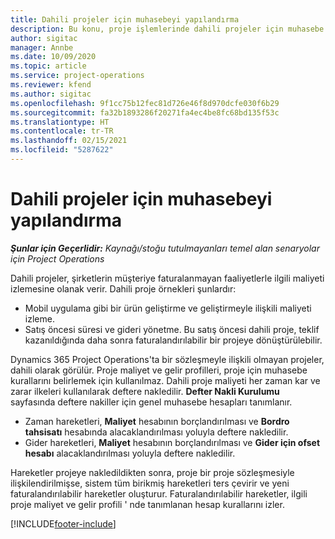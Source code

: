 ```yaml
---
title: Dahili projeler için muhasebeyi yapılandırma
description: Bu konu, proje işlemlerinde dahili projeler için muhasebe uygulamaları ayarlama hakkında bilgi sağlar.
author: sigitac
manager: Annbe
ms.date: 10/09/2020
ms.topic: article
ms.service: project-operations
ms.reviewer: kfend
ms.author: sigitac
ms.openlocfilehash: 9f1cc75b12fec81d726e46f8d970dcfe030f6b29
ms.sourcegitcommit: fa32b1893286f20271fa4ec4be8fc68bd135f53c
ms.translationtype: HT
ms.contentlocale: tr-TR
ms.lasthandoff: 02/15/2021
ms.locfileid: "5287622"
---
```

# <a name="configure-accounting-for-internal-projects"></a>Dahili projeler için muhasebeyi yapılandırma

_**Şunlar için Geçerlidir:** Kaynağı/stoğu tutulmayanları temel alan senaryolar için Project Operations_

Dahili projeler, şirketlerin müşteriye faturalanmayan faaliyetlerle ilgili maliyeti izlemesine olanak verir. Dahili proje örnekleri şunlardır:

- Mobil uygulama gibi bir ürün geliştirme ve geliştirmeyle ilişkili maliyeti izleme.
- Satış öncesi süresi ve gideri yönetme. Bu satış öncesi dahili proje, teklif kazanıldığında daha sonra faturalandırılabilir bir projeye dönüştürülebilir.

Dynamics 365 Project Operations'ta bir sözleşmeyle ilişkili olmayan projeler, dahili olarak görülür. Proje maliyet ve gelir profilleri, proje için muhasebe kurallarını belirlemek için kullanılmaz. Dahili proje maliyeti her zaman kar ve zarar ilkeleri kullanılarak deftere nakledilir. **Defter Nakli Kurulumu** sayfasında deftere nakiller için genel muhasebe hesapları tanımlanır.

- Zaman hareketleri, **Maliyet** hesabının borçlandırılması ve **Bordro tahsisatı** hesabında alacaklandırılması yoluyla deftere nakledilir.
- Gider hareketleri, **Maliyet** hesabının borçlandırılması ve **Gider için ofset hesabı** alacaklandırılması yoluyla deftere nakledilir.

Hareketler projeye nakledildikten sonra, proje bir proje sözleşmesiyle ilişkilendirilmişse, sistem tüm birikmiş hareketleri ters çevirir ve yeni faturalandırılabilir hareketler oluşturur. Faturalandırılabilir hareketler, ilgili proje maliyet ve gelir profili ' nde tanımlanan hesap kurallarını izler.




[!INCLUDE[footer-include](../includes/footer-banner.md)]